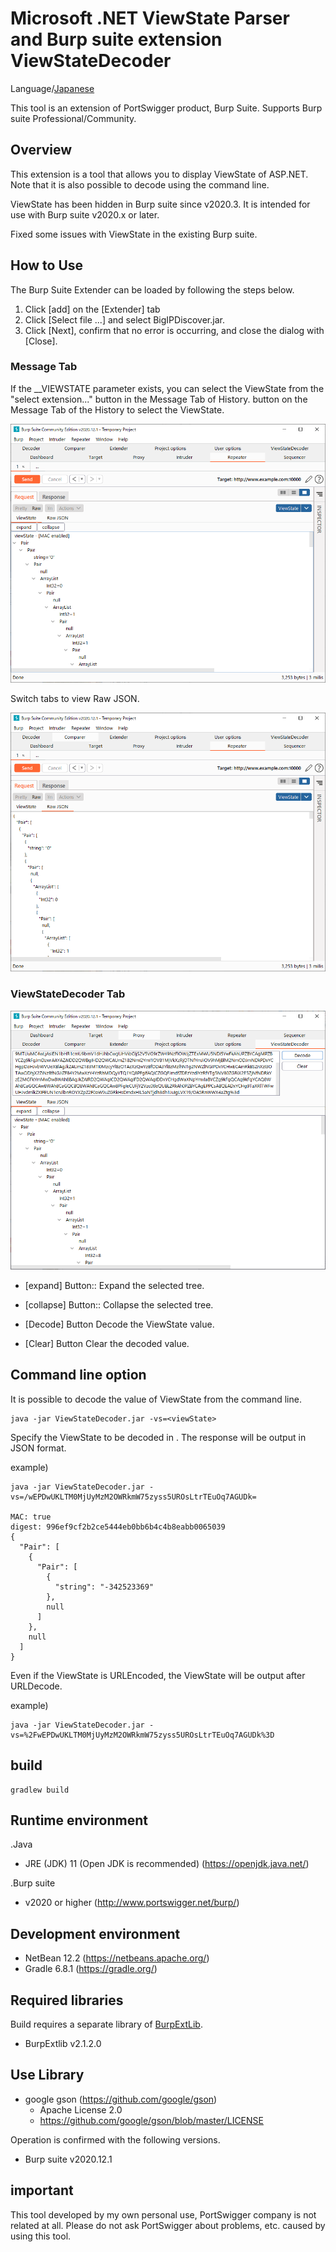 Microsoft .NET ViewState Parser and Burp suite extension ViewStateDecoder
=============

Language/[Japanese](Readme-ja.md)

This tool is an extension of PortSwigger product, Burp Suite.
Supports Burp suite Professional/Community.


## Overview

This extension is a tool that allows you to display ViewState of ASP.NET.
Note that it is also possible to decode using the command line.

ViewState has been hidden in Burp suite since v2020.3.
It is intended for use with Burp suite v2020.x or later.

Fixed some issues with ViewState in the existing Burp suite.

## How to Use

The Burp Suite Extender can be loaded by following the steps below.

1. Click [add] on the [Extender] tab
2. Click [Select file ...] and select BigIPDiscover.jar.
3. Click [Next], confirm that no error is occurring, and close the dialog with [Close].

### Message Tab

If the __VIEWSTATE parameter exists, you can select the ViewState from the "select extension..." button in the Message Tab of History. button on the Message Tab of the History to select the ViewState.

![ViewState-Tree Tab](/image/ViewState-Tree.png)

Switch tabs to view Raw JSON.

![ViewState-JSON Tab](/image/ViewState-JSON.png)

### ViewStateDecoder Tab

![ViewStateDecoder Tab](/image/ViewStateDecoder.png)

- [expand] Button::
    Expand the selected tree.

- [collapse] Button::
    Collapse the selected tree.

- [Decode] Button
Decode the ViewState value.

- [Clear] Button
Clear the decoded value.

## Command line option

It is possible to decode the value of ViewState from the command line.

```
java -jar ViewStateDecoder.jar -vs=<viewState>
```

Specify the ViewState to be decoded in <viewState>. The response will be output in JSON format.

example)
```
java -jar ViewStateDecoder.jar -vs=/wEPDwUKLTM0MjUyMzM2OWRkmW75zyss5UROsLtrTEuOq7AGUDk=

MAC: true
digest: 996ef9cf2b2ce5444eb0bb6b4c4b8eabb0065039
{
  "Pair": [
    {
      "Pair": [
        {
          "string": "-342523369"
        },
        null
      ]
    },
    null
  ]
}
```

Even if the ViewState is URLEncoded, the ViewState will be output after URLDecode.

example)
```
java -jar ViewStateDecoder.jar -vs=%2FwEPDwUKLTM0MjUyMzM2OWRkmW75zyss5UROsLtrTEuOq7AGUDk%3D
```

## build

```
gradlew build
```

## Runtime environment

.Java
* JRE (JDK) 11 (Open JDK is recommended) (https://openjdk.java.net/)

.Burp suite
* v2020 or higher (http://www.portswigger.net/burp/)

## Development environment
* NetBean 12.2 (https://netbeans.apache.org/)
* Gradle 6.8.1 (https://gradle.org/)

## Required libraries
Build requires a separate library of [BurpExtLib](https://github.com/raise-isayan/BurpExtLib).
* BurpExtlib v2.1.2.0

## Use Library

* google gson (https://github.com/google/gson)
  * Apache License 2.0
  * https://github.com/google/gson/blob/master/LICENSE

Operation is confirmed with the following versions.
* Burp suite v2020.12.1

## important
This tool developed by my own personal use, PortSwigger company is not related at all. Please do not ask PortSwigger about problems, etc. caused by using this tool.
